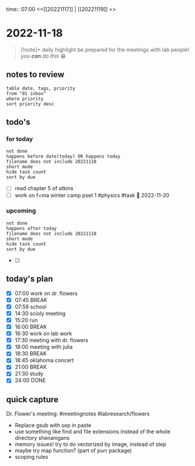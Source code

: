 
time:: 07:00
<<[[20221117]] | [[20221119]] >>
# 2022-11-18

>[!note]+ daily highlight
>be prepared for the meetings with lab people! *you **can** do this* 😁

## notes to review
```dataview
table date, tags, priority
from "01 inbox"
where priority
sort priority desc
```
## todo's
### for today
```tasks
not done
happens before date(today) OR happens today
filename does not include 20221118
short mode
hide task count
sort by due
```
- [ ] read chapter 5 of atkins
- [ ] work on f=ma winter camp pset 1 #physics #task 📅 2022-11-20
### upcoming
```tasks
not done
happens after today
filename does not include 20221118
short mode
hide task count
sort by due
```
- [ ] 
## today's plan
- [x] 07:00 work on dr. flowers
- [x] 07:45 BREAK
- [x] 07:59 school
- [x] 14:30 scioly meeting
- [x] 15:20 run
- [x] 16:00 BREAK
- [x] 16:30 work on lab work
- [x] 17:30 meeting with dr. flowers
- [x] 18:00 meeting with julia
- [x] 18:30 BREAK
- [x] 18:45 oklahoma concert
- [x] 21:00 BREAK
- [x] 21:30 study
- [x] 24:00 DONE

## quick capture
Dr. Flower's meeting: #meetingnotes #labresearch/flowers
- Replace gsub with sep in paste
- use something like find and file extensions instead of the whole directory shenanigans
- memory issues! try to do vectorized by image, instead of step
- maybe try map function? (part of purr package)
- scoping rules